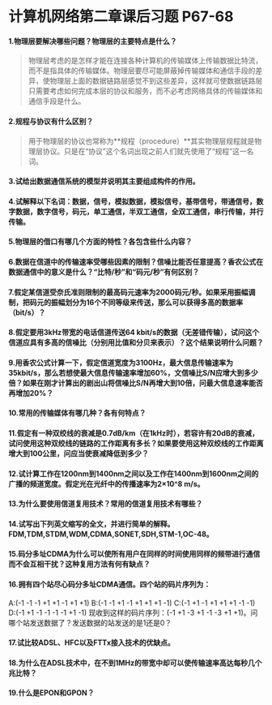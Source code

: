 # 计算机网络第二章课后习题 P67-68
#### 1.物理层要解决哪些问题？物理层的主要特点是什么？
>物理层考虑的是怎样才能在连接各种计算机的传输媒体上传输数据比特流，而不是指具体的传输媒体。物理层要尽可能屏蔽掉传输媒体和通信手段的差异，使物理层上面的数据链路层感觉不到这些差异，这样就可使数据链路层只需要考虑如何完成本层的协议和服务，而不必考虑网络具体的传输媒体和通信手段是什么。
#### 2.规程与协议有什么区别？
>用于物理层的协议也常称为**规程（procedure）**其实物理层规程就是物理层协议。只是在“协议”这个名词出现之前人们就先使用了“规程”这一名词。
#### 3.试给出数据通信系统的模型并说明其主要组成构件的作用。

#### 4.试解释以下名词：数据，信号，模拟数据，模拟信号，基带信号，带通信号，数字数据，数字信号，码元，单工通信，半双工通信，全双工通信，串行传输，并行传输。
#### 5.物理层的借口有哪几个方面的特性？各包含些什么内容？
#### 6.数据在信道中的传输速率受哪些因素的限制？信噪比能否任意提高？香农公式在数据通信中的意义是什么？“比特/秒”和“码元/秒”有何区别？
#### 7.假定某信道受奈氏准则限制的最高码元速率为2000码元/秒。如果采用振幅调制，把码元的振幅划分为16个不同等级来传送，那么可以获得多高的数据率（bit/s）？
#### 8.假定要用3kHz带宽的电话信道传送64 kbit/s的数据（无差错传输），试问这个信道应具有多高的信噪比（分别用比值和分贝来表示）？这个结果说明什么问题？
#### 9.用香农公式计算一下，假定信道宽度为3100Hz，最大信息传输速率为35kbit/s，那么若想使最大信息传输速率增加60%，文信噪比S/N应增大到多少倍？如果在刚才计算出的剧出山将信噪比S/N再增大到10倍，问最大信息速率能否再增加20%？
#### 10.常用的传输媒体有哪几种？各有何特点？
#### 11.假定有一种双绞线的衰减是0.7dB/km（在1kHz时），若容许有20dB的衰减，试问使用这种双绞线的链路的工作距离有多长？如果要使用这种双绞线的工作距离增大到100公里，问应当使衰减降低到多少？
#### 12.试计算工作在1200nm到1400nm之间以及工作在1400nm到1600nm之间的广播的频道宽度。假定光在光纤中的传播速率为2×10^8 m/s。
#### 13.为什么要使用信道复用技术？常用的信道复用技术有哪些？
#### 14.试写出下列英文缩写的全文，并进行简单的解释。FDM,TDM,STDM,WDM,CDMA,SONET,SDH,STM-1,OC-48。
#### 15.码分多址CDMA为什么可以使所有用户在同样的时间使用同样的频带进行通信而不会互相干扰？这种复用方法有何有缺点？
#### 16.拥有四个站尽心码分多址CDMA通信。四个站的码片序列为：
A:(-1 -1 -1 +1 +1 -1 +1 +1)
B:(-1 -1 +1 -1 +1 +1 +1 -1)
C:(-1 +1 -1 +1 +1 +1 -1 -1)
D:(-1 +1 -1 -1 -1 -1 +1 -1)
现收到这样的码片序列：(-1 +1 -3 +1 -1 -3 +1 +1)。问哪个站发送数据了？发送数据的站发送的是1还是0？
#### 17.试比较ADSL、HFC以及FTTx接入技术的优缺点。
#### 18.为什么在ADSL技术中，在不到1MHz的带宽中却可以使传输速率高达每秒几个兆比特？
#### 19.什么是EPON和GPON？

